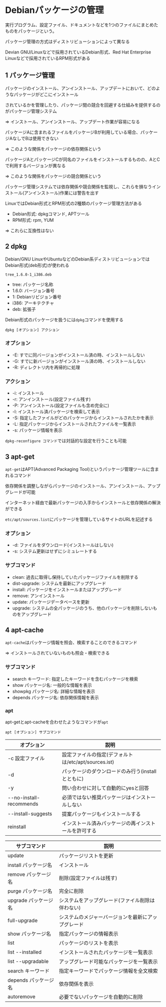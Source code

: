 # Debianパッケージの管理

実行プログラム、設定ファイル、ドキュメントなどを1つのファイルにまとめたものをパッケージという。

パッケージ管理の方式はディストリビューションによって異なる

Devian GNU/Linuxなどで採用されているDebian形式、Red Hat Enterprise Linuxなどで採用されているRPM形式がある

## 1 パッケージ管理

パッケージのインストール、アンインストール、アップデートにおいて、どのようなパッケージがどこにインストール

されているかを管理したり、パッケージ間の競合を回避する仕組みを提供するのがパッケージ管理システム

=> インストール、アンインストール、アップデート作業が容易になる

パッケージAに含まれるファイルをパッケージBが利用している場合、パッケージAなしでBは使用できない

=> このような関係をパッケージの依存関係という

パッケージAとパッケージCが同名のファイルをインストールするものの、AとCで利用するバージョンが異なる

=> このような関係をパッケージの競合関係という

パッケージ管理システムでは依存関係や競合関係を監視し、これらを損なうインストール(アンインストール)作業には警告を出す

LinuxではDebian形式とRPM形式の2種類のパッケージ管理方法がある

- Debian形式: dpkgコマンド, APTツール
- RPM形式: rpm, YUM

=> これらに互換性はない

## 2 dpkg

Debian/GNU LinuxやUbuntuなどのDebian系ディストリビューションではDebian形式(deb形式)が使われる

```
tree_1.6.0-1_i386.deb
```

- tree: パッケージ名称
- 1.6.0: バージョン番号
- 1: Debianリビジョン番号
- i386: アーキテクチャ
- deb: 拡張子

Debian形式のパッケージを扱うには`dpkg`コマンドを使用する

```
dpkg [オプション] アクション
```

### オプション

- -E: すでに同バージョンがインストール済の時、インストールしない
- -G: すでに新バージョンがインストール済の時、インストールしない
- -R: ディレクトリ内を再帰的に処理

### アクション

- -i: インストール
- -r: アンインストール(設定ファイル残す)
- -P: アンインストール(設定ファイルも含め完全に)
- -l: インストール済パッケージを検索して表示
- -S: 指定したファイルがどのパッケージからインストールされたかを表示
- -L: 指定パッケージからインストールされたファイルを一覧表示
- -s: パッケージ情報を表示

`dpkg-reconfigure コマンド`では対話的な設定を行うことも可能

## 3 apt-get

`apt-get`はAPT(Advanced Packaging Tool)というパッケージ管理ツールに含まれるコマンド

依存関係を調整しながらパッケージのインストール、アンインストール、アップグレードが可能

インターネット経由で最新パッケージの入手からインストールと依存関係の解決ができる

`etc/apt/sources.list`にパッケージを管理しているサイトのURLを記述する

### オプション

- -d: ファイルをダウンロード(インストールはしない)
- -s: システム更新はせずにシミュレートする

### サブコマンド

- clean: 過去に取得し保持していたパッケージファイルを削除する
- dist-upgrade: システムを最新にアップグレード
- install: パッケージをインストールまたはアップグレード
- remove: アンインストール
- update: パッケージデータベースを更新
- upgrade: システムの全パッケージのうち、他のパッケージを削除しないものをアップグレード

## 4 apt-cache

`apt-cache`はパッケージ情報を照会、検索することのできるコマンド

=> インストールされていないものも照会・検索できる

### サブコマンド

- search キーワード: 指定したキーワードを含むパッケージを検索
- show パッケージ名: 一般的な情報を表示
- showpkg パッケージ名: 詳細な情報を表示
- depends パッケージ名: 依存関係情報を表示

### apt

apt-getとapt-cacheを合わせたようなコマンドが`apt`

```
apt [オプション] サブコマンド
```

| オプション              | 説明                                                  |
|-------------------------|-------------------------------------------------------|
| -c 設定ファイル         | 設定ファイルの指定(デフォルトは/etc/apt/sources.ist)  |
| -d                      | パッケージのダウンロードのみ行う(installとともに)     |
| -y                      | 問い合わせに対して自動的にyesと回答                   |
| --no-install-recommends | 必須ではない推奨パッケージはインストールしない        |
| --install-suggests      | 提案パッケージもインストールする                      |
| reinstall               | インストール済みパッケージの再インストールを許可する  |

| サブコマンド            | 説明                                                 |
|-------------------------|------------------------------------------------------|
| update                  | パッケージリストを更新                               |
| install パッケージ名    | インストール                                         |
| remove パッケージ名     | 削除(設定ファイルは残す)                             |
| purge パッケージ名      | 完全に削除                                           |
| upgrade パッケージ名    | システムをアップグレード(ファイル削除は伴わない)     |
| full-upgrade            | システムのメジャーバージョンを最新にアップグレード   |
| show パッケージ名       | 指定パッケージの情報表示                             |
| list                    | パッケージのリストを表示                             |
| list --installed        | インストールされたパッケージを一覧表示               |
| list --upgradable       | アップグレード可能なパッケージを一覧表示             |
| search キーワード       | 指定キーワードでパッケージ情報を全文検索             |
| depends パッケージ名    | 依存関係を表示                                       |
| autoremove              | 必要でないパッケージを自動的に削除                   |

